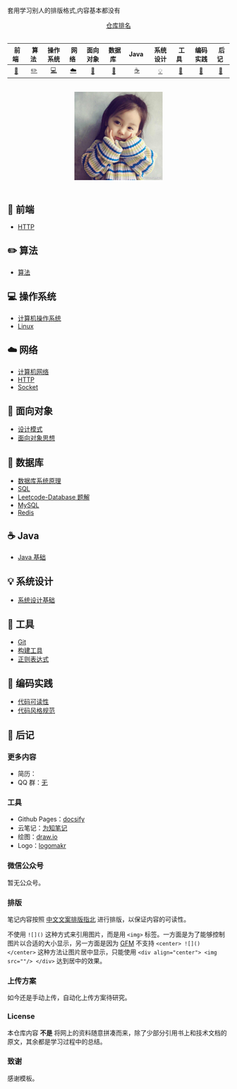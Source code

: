 套用学习别人的排版格式,内容基本都没有

<div align="center">
    <a href="https://gitstar-ranking.com/repositories">仓库排名</a>
</div>
<br>

| &nbsp;前端&nbsp; | &nbsp;算法&nbsp; | 操作系统 | &nbsp;网络&nbsp;|面向对象|&nbsp;数据库&nbsp;|&nbsp;Java&nbsp;&nbsp;|系统设计|&nbsp;工具&nbsp;&nbsp;|编码实践|&nbsp;后记&nbsp;|
| :---: | :---: | :----: | :---: | :----: | :----: | :----: | :----: | :----: | :----: | :----: |
| [:musical_score:](#musical_score-前端) | [:pencil2:](#pencil2-算法) | [:computer:](#computer-操作系统) | [:cloud:](#cloud-网络) | [:art:](#art-面向对象) | [:floppy_disk:](#floppy_disk-数据库) |[:coffee:](#coffee-java)| [:bulb:](#bulb-系统设计) |[:wrench:](#wrench-工具)| [:watermelon:](#watermelon-编码实践) |[:memo:](#memo-后记)|

<br>

<div align="center">
    <img src="assets/logo.jpg" width="200px">
</div>

<br>

## :musical_score: 前端

- [HTTP]()

## :pencil2: 算法

- [算法]()

## :computer: 操作系统

- [计算机操作系统]()
- [Linux](https://github.com/CyC2018/CS-Notes/blob/master/notes/Linux.md)

## :cloud: 网络

- [计算机网络]()
- [HTTP]()
- [Socket]()

## :art: 面向对象

- [设计模式]()
- [面向对象思想]()

## :floppy_disk: 数据库

- [数据库系统原理]()
- [SQL]()
- [Leetcode-Database 题解]()
- [MySQL]()
- [Redis]()

## :coffee: Java

- [Java 基础]()

## :bulb: 系统设计

- [系统设计基础]()

## :wrench: 工具

- [Git](https://github.com/CyC2018/CS-Notes/blob/master/notes/Git.md)
- [构建工具]()
- [正则表达式]()

## :watermelon: 编码实践

- [代码可读性]()
- [代码风格规范]()

## :memo: 后记

### 更多内容

- 简历：
- QQ 群：[无](assets/logo.jpg)

### 工具

- Github Pages：[docsify](https://docsify.js.org/#/)
- 云笔记：[为知笔记](http://www.wiz.cn/)
- 绘图：[draw.io](https://www.draw.io/)
- Logo：[logomakr](https://logomakr.com/)

### 微信公众号

暂无公众号。

### 排版

笔记内容按照 [中文文案排版指北](https://github.com/sparanoid/chinese-copywriting-guidelines) 进行排版，以保证内容的可读性。

不使用 `![]()` 这种方式来引用图片，而是用 `<img>` 标签。一方面是为了能够控制图片以合适的大小显示，另一方面是因为 [GFM](https://github.github.com/gfm/) 不支持 `<center> ![]() </center>` 这种方法让图片居中显示，只能使用 `<div align="center"> <img src=""/> </div>` 达到居中的效果。

### 上传方案

如今还是手动上传，自动化上传方案待研究。

### License

本仓库内容 **不是** 将网上的资料随意拼凑而来，除了少部分引用书上和技术文档的原文，其余都是学习过程中的总结。

### 致谢

感谢模板。
